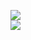 [![](https://img.shields.io/badge/Made%20With-Github%20Spray-lightgrey.svg?style=for-the-badge&logo=github)](https://github.com/Annihil/github-spray#32628)  
[![](https://i.imgur.com/2DrTn0Z.gif)](https://github.com/Annihil/github-spray)
